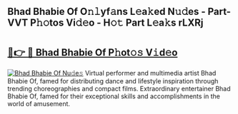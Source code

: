 ## Bhad Bhabie Of O𝚗𝚕yf𝚊ns L𝚎a𝚔ed N𝚞𝚍es - Part-VVT P𝚑𝚘tos Vi𝚍𝚎o - H𝚘𝚝 Part L𝚎a𝚔s rLXRj

# <h2><a href="http://kf0ftnj.oniu.top/?m=Bhad+Bhabie+Of">🔗👉 🔴 Bhad Bhabie Of P𝚑ot𝚘𝚜 V𝚒d𝚎o</a></h2>

[![Bhad Bhabie Of Nu𝚍e𝚜](https://i.imgur.com/0qMVB7G.gif)](http://kf0ftnj.oniu.top/?m=Bhad+Bhabie+Of)
Virtual performer and multimedia artist Bhad Bhabie Of, famed for distributing dance and lifestyle inspiration through trending choreographies and compact films. Extraordinary entertainer Bhad Bhabie Of, famed for their exceptional skills and accomplishments in the world of amusement.  
